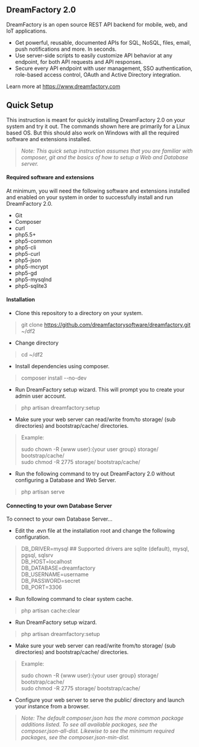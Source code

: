 ## DreamFactory 2.0

DreamFactory is an open source REST API backend for mobile, web, and IoT applications.

* Get powerful, reusable, documented APIs for SQL, NoSQL, files, email, push notifications and more. In seconds.
* Use server-side scripts to easily customize API behavior at any endpoint, for both API requests and API responses.
* Secure every API endpoint with user management, SSO authentication, role-based access control, OAuth and Active Directory integration.

Learn more at https://www.dreamfactory.com

## Quick Setup

This instruction is meant for quickly installing DreamFactory 2.0 on your system and try it out. The commands shown here 
are primarily for a Linux based OS. But this should also work on Windows with all the required software and extensions installed.

> _Note: This quick setup instruction assumes that you are familiar with composer, git and the basics of how to setup a Web 
> and Database server._

#### Required software and extensions

At minimum, you will need the following software and extensions installed and enabled on your system in order to successfully 
install and run DreamFactory 2.0.

* Git
* Composer
* curl
* php5.5+ 
* php5-common
* php5-cli
* php5-curl
* php5-json
* php5-mcrypt
* php5-gd
* php5-mysqlnd
* php5-sqlite3

#### Installation


* Clone this repository to a directory on your system.
> git clone https://github.com/dreamfactorysoftware/dreamfactory.git ~/df2

* Change directory
> cd ~/df2

* Install dependencies using composer.
> composer install --no-dev

* Run DreamFactory setup wizard. This will prompt you to create your admin user account.
> php artisan dreamfactory:setup

* Make sure your web server can read/write from/to storage/ (sub directories) and bootstrap/cache/ directories.
> Example:
>
> sudo chown -R {www user}:{your user group} storage/ bootstrap/cache/<br>
> sudo chmod -R 2775 storage/ bootstrap/cache/

* Run the following command to try out DreamFactory 2.0 without configuring a Database and Web Server. 
>php artisan serve


#### Connecting to your own Database Server

To connect to your own Database Server...

* Edit the .evn file at the installation root and change the following configuration.
> DB_DRIVER=mysql     ## Supported drivers are sqlite (default), mysql, pgsql, sqlsrv<br>
> DB_HOST=localhost<br>
> DB_DATABASE=dreamfactory<br>
> DB_USERNAME=username<br>
> DB_PASSWORD=secret<br>
> DB_PORT=3306

* Run following command to clear system cache.
> php artisan cache:clear

* Run DreamFactory setup wizard.
> php artisan dreamfactory:setup

* Make sure your web server can read/write from/to storage/ (sub directories) and bootstrap/cache/ directories.
> Example:
>
> sudo chown -R {www user}:{your user group} storage/ bootstrap/cache/<br>
> sudo chmod -R 2775 storage/ bootstrap/cache/

* Configure your web server to serve the public/ directory and launch your instance from a browser.


> _Note: The default composer.json has the more common package additions listed. To see all available packages, 
> see the composer.json-all-dist. Likewise to see the minimum required packages, see the composer.json-min-dist._
